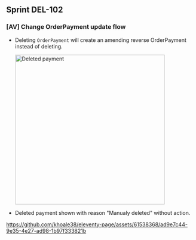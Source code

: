 ## Sprint DEL-102

### [AV] Change OrderPayment update flow

- Deleting `OrderPayment` will create an amending reverse OrderPayment instead of deleting.

  <img width="400" alt="Deleted payment" src="https://upload.wikimedia.org/wikipedia/commons/thumb/b/b6/Image_created_with_a_mobile_phone.png/1200px-Image_created_with_a_mobile_phone.png">

- Deleted payment shown with reason "Manualy deleted" without action.

https://github.com/khoale38/eleventy-page/assets/61538368/ad9e7c44-9e35-4e27-ad98-1b97f333821b

